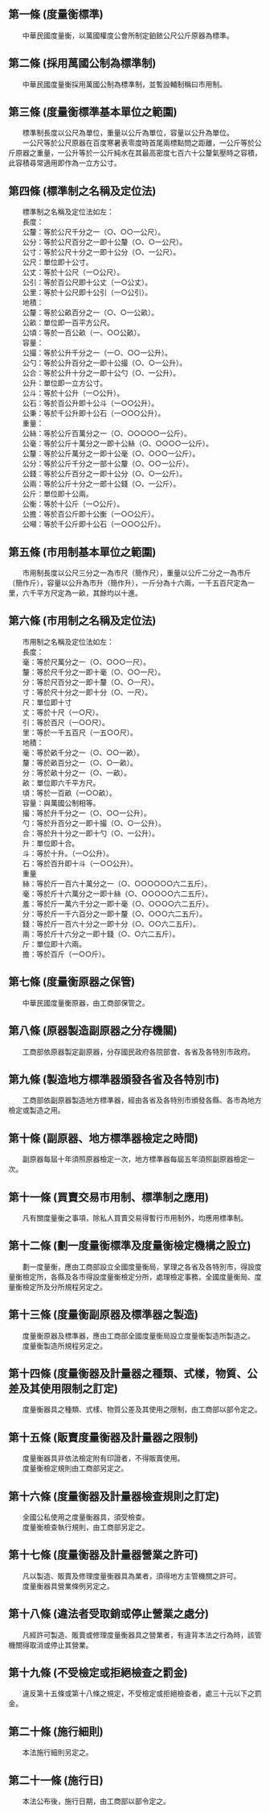 第一條 (度量衡標準)
-------------------
　　中華民國度量衡，以萬國權度公會所制定鉑銥公尺公斤原器為標準。  


第二條 (採用萬國公制為標準制)
-----------------------------
　　中華民國度量衡採用萬國公制為標準制，並暫設輔制稱曰市用制。  


第三條 (度量衡標準基本單位之範圍)
---------------------------------
　　標準制長度以公尺為單位，重量以公斤為單位，容量以公升為單位。  
　　一公尺等於公尺原器在百度寒暑表零度時首尾兩標點問之距離，一公斤等於公斤原器之重量，一公升等於一公斤純水在其最高密度七百六十公釐氣壓時之容積，此容積尋常適用即作為一立方公寸。  


第四條 (標準制之名稱及定位法)
-----------------------------
　　標準制之名稱及定位法如左：  
　　長度：  
　　公釐：等於公尺千分之一（○、○○一公尺）。  
　　公分：等於公尺百分之一即十公釐（○、○一公尺）。  
　　公寸：等於公尺十分之一即十公分（○、一公尺）。  
　　公尺：單位即十公寸。  
　　公丈：等於十公尺（一○公尺）。  
　　公引：等於百公尺即十公丈（一○公丈）。  
　　公里：等於十公尺即十公引（一○公引）。  
　　地積：  
　　公釐：等於公畝百分之一（○、○一公畝）。  
　　公畝：單位即一百平方公尺。  
　　公頃：等於一百公畝（一、○○公畝）。  
　　容量：  
　　公撮：等於公升千分之一（一○、○○一公升）。  
　　公勺：等於公升百分之一即十公撮（○、○一公升）。  
　　公合：等於公升十分之一即十公勺（○、一公升）。  
　　公升：單位即一立方公寸。  
　　公斗：等於十公升（一○公升）。  
　　公石：等於百公升即十公斗（一○○公升）。  
　　公秉：等於千公升即十公石（一○○○公升）。  
　　重量：  
　　公絲：等於公斤百萬分之一（○、○○○○○一公斤）。  
　　公毫：等於公斤十萬分之一即十公絲（○、○○○○一公斤）。  
　　公釐：等於公斤萬分之一即十公毫（○、○○○一公斤）。  
　　公分：等於公斤千分之一部十公釐（○、○○一公斤）。  
　　公錢：等於公斤百分之一即十公分（○、○一公斤）。  
　　公兩：等於公斤十分之一郎十公錢（○、一公斤）。  
　　公斤：單位即十公兩。  
　　公衡：等於十公斤（一○公斤）。  
　　公擔：等於百公斤即十公衡（一○○公斤）。  
　　公噸：等於千公斤即十公石（一○○○公斤）。  


第五條 (市用制基本單位之範圍)
-----------------------------
　　市用制長度以公尺三分之一為市尺（簡作尺），重量以公斤二分之一為市斤（簡作斤），容量以公升為市升（簡作升），一斤分為十六兩，一千五百尺定為一里，六千平方尺定為一畝，其餘均以十進。  


第六條 (市用制之名稱及定位法)
-----------------------------
　　市用制之名稱及定位法如左：  
　　長度：  
　　毫：等於尺萬分之一（○、○○○一尺）。  
　　釐：等於尺千分之一即十毫（○、○○一尺）。  
　　分：等於尺百分之一即十釐（○、○一尺）。  
　　寸：等於尺十分之一即十分（○、一尺）。  
　　尺：單位即十寸  
　　丈：等於十尺（一○尺）。  
　　引：等於百尺（一○○尺）。  
　　里：等於一千五百尺（一五○○尺）。  
　　地積：  
　　毫：等於畝千分之一（○、○○一畝）。  
　　釐：等於畝百分之一（○、○一畝）。  
　　分：等於畝十分之一（○、一畝）。  
　　畝：單位即六千平方尺。  
　　頃：等於一百畝（一○○畝）。  
　　容量：與萬國公制相等。  
　　撮：等於升千分之一（○、○○一公升）。  
　　勺：等於升百分之一即十撮（○、○一公升）。  
　　合：等於升十分之一即十勺（○、一公升）。  
　　升：單位即十合。  
　　斗：等於十升。（一○公升）。  
　　石：等於百升即十斗（一○○公升）。  
　　重量  
　　絲：等於斤一百六十萬分之一（○、○○○○○○六二五斤）。  
　　毫：等於斤十六萬分之一即十絲（○、○○○○○六二五斤）。  
　　羞：等於斤一萬六千分之一即十毫（○、○○○○六二五斤）。  
　　分：等於斤一千六百分之一即十釐（○、○○○六二五斤）。  
　　錢：等於斤一百六十分之一即十分（○、○○六二五斤）。  
　　兩：等於斤十六分之一即十錢（○、○六二五斤）。  
　　斤：單位即十六兩。  
　　擔：等於百斤（一○○斤）。  


第七條 (度量衡原器之保管)
-------------------------
　　中華民國度量衡原器，由工商部保管之。  


第八條 (原器製造副原器之分存機關)
---------------------------------
　　工商部依原器製定副原器，分存國民政府各院部會、各省及各特別市政府。  


第九條 (製造地方標準器頒發各省及各特別市)
-----------------------------------------
　　工商部依副原器製造地方標準器，經由各省及各特別市頒發各縣、各市為地方檢定或製造之用。  


第十條 (副原器、地方標準器檢定之時間)
-------------------------------------
　　副原器每屆十年須照原器檢定一次，地方標準器每屆五年須照副原器檢定一次。  


第十一條 (買賣交易市用制、標準制之應用)
---------------------------------------
　　凡有關度量衡之事項，除私人買賣交易得暫行市用制外，均應用標準制。  


第十二條 (劃一度量衡標準及度量衡檢定機構之設立)
-----------------------------------------------
　　劃一度量衡，應由工商部設立全國度量衡局，掌理之各省及各特別市，得設度量衡檢定所，各縣及各市得設度量衡檢定分所，處理檢定事務，全國度量衡局、度量衡檢定所及分所規程另定之。  


第十三條 (度量衡副原器及標準器之製造)
-------------------------------------
　　度量衡原器及標準器，應由工商部全國度量衡局設立度量衡製造所製造之。  
　　度量衡製造所規程另定之。  


第十四條 (度量衡器及計量器之種類、式樣，物質、公差及其使用限制之訂定)
---------------------------------------------------------------------
　　度量衡器具之種類、式樣、物質公差及其使用之限制，由工商部以部令定之。  


第十五條 (販賣度量衡器及計量器之限制)
-------------------------------------
　　度量衡器具非依法檢定附有印證者，不得販賣使用。  
　　度量衡檢定規則由工商部另定之。  


第十六條 (度量衡器及計量器檢查規則之訂定)
-----------------------------------------
　　全國公私使用之度量衡器具，須受檢查。  
　　度量衡檢查執行規則，由工商部另定之。  


第十七條 (度量衡器及計量器營業之許可)
-------------------------------------
　　凡以製造、販賣及修理度量衡器具為業者，須得地方主管機關之許可。  
　　度量衡器具營業條例另定之。  


第十八條 (違法者受取銷或停止營業之處分)
---------------------------------------
　　凡經許可製造、販賣或修理度量衡器具之營業者，有違背本法之行為時，該管機關得取消或停止其營業。  


第十九條 (不受檢定或拒絕檢查之罰金)
-----------------------------------
　　違反第十五條或第十八條之規定，不受檢定或拒絕檢查者，處三十元以下之罰金。  


第二十條 (施行細則)
-------------------
　　本法施行細則另定之。  


第二十一條 (施行日)
-------------------
　　本法公布後，施行日期，由工商部以部令定之。